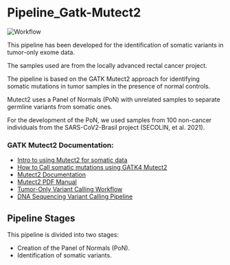# Pipeline_Gatk-Mutect2

![Workflow](https://github.com/cmasotti-Lab/Pipeline_Gatk-Mutect2/assets/11162991/74970b4a-c88d-4d17-8957-6b3824d61d9f)

This pipeline has been developed for the identification of somatic variants in tumor-only exome data.

The samples used are from the locally advanced rectal cancer project.

The pipeline is based on the GATK Mutect2 approach for identifying somatic mutations in tumor samples in the presence of normal controls.

Mutect2 uses a Panel of Normals (PoN) with unrelated samples to separate germline variants from somatic ones.

For the development of the PoN, we used samples from 100 non-cancer individuals from the SARS-CoV2-Brasil project (SECOLIN, et al. 2021).

### GATK Mutect2 Documentation:

- [Intro to using Mutect2 for somatic data](https://gatk.broadinstitute.org/hc/en-us/articles/360047232772--Notebook-Intro-to-using-Mutect2-for-somatic-data)
- [How to Call somatic mutations using GATK4 Mutect2](https://gatk.broadinstitute.org/hc/en-us/articles/360035531132--How-to-Call-somatic-mutations-using-GATK4-Mutect2)
- [Mutect2 Documentation](https://gatk.broadinstitute.org/hc/en-us/articles/360035889791?id=11136)
- [Mutect2 PDF Manual](https://github.com/broadinstitute/gatk/blob/master/docs/mutect/mutect.pdf)
- [Tumor-Only Variant Calling Workflow](https://gatk.broadinstitute.org/hc/en-us/articles/360035890491?id=11127)
- [DNA Sequencing Variant Calling Pipeline](https://docs.gdc.cancer.gov/Data/Bioinformatics_Pipelines/DNA_Seq_Variant_Calling_Pipeline/#tumor-only-variant-calling-workflow)

## Pipeline Stages

This pipeline is divided into two stages:

- Creation of the Panel of Normals (PoN).
- Identification of somatic variants.
